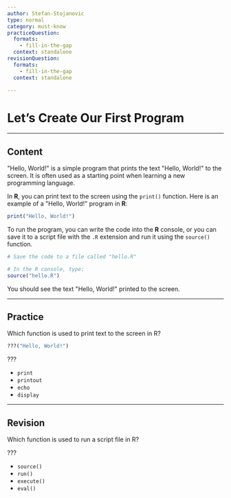 ```yaml
---
author: Stefan-Stojanovic
type: normal
category: must-know
practiceQuestion:
  formats:
    - fill-in-the-gap
  context: standalone
revisionQuestion:
  formats:
    - fill-in-the-gap
  context: standalone

---
```


# Let’s Create Our First Program

---

## Content

"Hello, World!" is a simple program that prints the text "Hello, World!" to the screen. It is often used as a starting point when learning a new programming language.

In **R**, you can print text to the screen using the `print()` function. Here is an example of a "Hello, World!" program in **R**:
```r
print("Hello, World!")
```

To run the program, you can write the code into the **R** console, or you can save it to a script file with the `.R` extension and run it using the `source()` function.
```r
# Save the code to a file called "hello.R"

# In the R console, type:
source("hello.R")
```

You should see the text "Hello, World!" printed to the screen.

---
## Practice

Which function is used to print text to the screen in R?

```r
???("Hello, World!")
```

???

- `print`
- `printout`
- `echo`
- `display`

---
## Revision

Which function is used to run a script file in R?

???

- `source()`
- `run()`
- `execute()`
- `eval()`